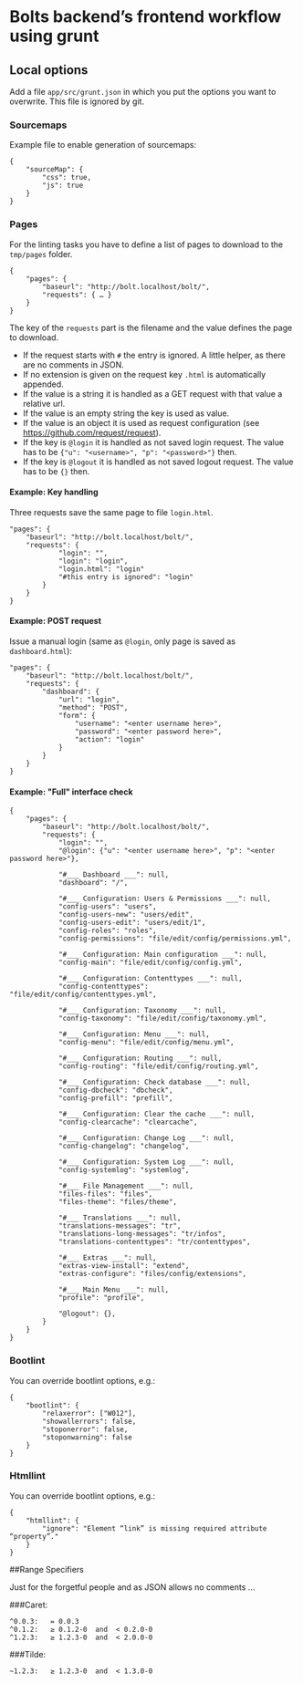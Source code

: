 # Bolts backend’s frontend workflow using grunt

## Local options

Add a file ``app/src/grunt.json`` in which you put the options you want to overwrite.
This file is ignored by git.

### Sourcemaps

Example file to enable generation of sourcemaps:

    {
        "sourceMap": {
            "css": true,
            "js": true
        }
    }

### Pages

For the linting tasks you have to define a list of pages to download to the ``tmp/pages`` folder.

    {
        "pages": {
            "baseurl": "http://bolt.localhost/bolt/",
            "requests": { … }
        }
    }

The key of the ``requests`` part is the filename and the value defines the page to download.

- If the request starts with ``#`` the entry is ignored. A little helper, as there are no comments in JSON.
- If no extension is given on the request key ``.html`` is automatically appended.
- If the value is a string it is handled as a GET request with that value a relative url.
- If the value is an empty string the key is used as value.
- If the value is an object it is used as request configuration (see https://github.com/request/request).
- If the key is ``@login`` it is handled as not saved login request.
  The value has to be ``{"u": "<username>", "p": "<password>"}`` then.
- If the key is ``@logout`` it is handled as not saved logout request. The value has to be ``{}`` then.

#### Example: Key handling

Three requests save the same page to file ``login.html``.

    "pages": {
        "baseurl": "http://bolt.localhost/bolt/",
        "requests": {
                "login": "",
                "login": "login",
                "login.html": "login"
                "#this entry is ignored": "login"
            }
        }
    }

#### Example: POST request

Issue a manual login (same as ``@login``, only page is saved as ``dashboard.html``):

    "pages": {
        "baseurl": "http://bolt.localhost/bolt/",
        "requests": {
            "dashboard": {
                "url": "login",
                "method": "POST",
                "form": {
                    "username": "<enter username here>",
                    "password": "<enter password here>",
                    "action": "login"
                }
            }
        }
    }

#### Example: "Full" interface check
    {
        "pages": {
            "baseurl": "http://bolt.localhost/bolt/",
            "requests": {
                "login": "",
                "@login": {"u": "<enter username here>", "p": "<enter password here>"},

                "#___ Dashboard ___": null,
                "dashboard": "/",

                "#___ Configuration: Users & Permissions ___": null,
                "config-users": "users",
                "config-users-new": "users/edit",
                "config-users-edit": "users/edit/1",
                "config-roles": "roles",
                "config-permissions": "file/edit/config/permissions.yml",

                "#___ Configuration: Main configuration ___": null,
                "config-main": "file/edit/config/config.yml",

                "#___ Configuration: Contenttypes ___": null,
                "config-contenttypes": "file/edit/config/contenttypes.yml",

                "#___ Configuration: Taxonomy ___": null,
                "config-taxonomy": "file/edit/config/taxonomy.yml",

                "#___ Configuration: Menu ___": null,
                "config-menu": "file/edit/config/menu.yml",

                "#___ Configuration: Routing ___": null,
                "config-routing": "file/edit/config/routing.yml",

                "#___ Configuration: Check database ___": null,
                "config-dbcheck": "dbcheck",
                "config-prefill": "prefill",

                "#___ Configuration: Clear the cache ___": null,
                "config-clearcache": "clearcache",

                "#___ Configuration: Change Log ___": null,
                "config-changelog": "changelog",

                "#___ Configuration: System Log ___": null,
                "config-systemlog": "systemlog",

                "#___ File Management ___": null,
                "files-files": "files",
                "files-theme": "files/theme",

                "#___ Translations ___": null,
                "translations-messages": "tr",
                "translations-long-messages": "tr/infos",
                "translations-contenttypes": "tr/contenttypes",

                "#___ Extras ___": null,
                "extras-view-install": "extend",
                "extras-configure": "files/config/extensions",

                "#___ Main Menu ___": null,
                "profile": "profile",

                "@logout": {},
            }
        }
    }

### Bootlint

You can override bootlint options, e.g.:

    {
        "bootlint": {
            "relaxerror": ["W012"],
            "showallerrors": false,
            "stoponerror": false,
            "stoponwarning": false
        }
    }

### Htmllint

You can override bootlint options, e.g.:

    {
        "htmllint": {
            "ignore": "Element “link” is missing required attribute “property”."
        }
    }


##Range Specifiers

Just for the forgetful people and as JSON allows no comments …

###Caret:

    ^0.0.3:   = 0.0.3
    ^0.1.2:   ≥ 0.1.2-0  and  < 0.2.0-0
    ^1.2.3:   ≥ 1.2.3-0  and  < 2.0.0-0

###Tilde:

    ~1.2.3:   ≥ 1.2.3-0  and  < 1.3.0-0
